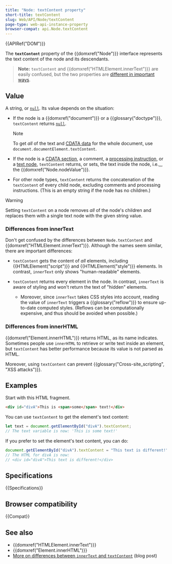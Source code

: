 ```yaml
---
title: "Node: textContent property"
short-title: textContent
slug: Web/API/Node/textContent
page-type: web-api-instance-property
browser-compat: api.Node.textContent
---
```


{{APIRef("DOM")}}

The **`textContent`** property of the {{domxref("Node")}}
interface represents the text content of the node and its descendants.

> **Note:** `textContent` and {{domxref("HTMLElement.innerText")}} are easily confused,
> but the two properties are [different in important ways](#differences_from_innertext).

## Value

A string, or [`null`](/en-US/docs/Web/JavaScript/Reference/Operators/null). Its value depends on the situation:

- If the node is a {{domxref("document")}} or a {{glossary("doctype")}},
  `textContent` returns [`null`](/en-US/docs/Web/JavaScript/Reference/Operators/null).

  > [!NOTE]
  > To get _all_ of the text and [CDATA data](/en-US/docs/Web/API/CDATASection) for the whole
  > document, use `document.documentElement.textContent`.

- If the node is a [CDATA section](/en-US/docs/Web/API/CDATASection),
  a comment, a [processing instruction](/en-US/docs/Web/API/ProcessingInstruction),
  or a [text node](/en-US/docs/Web/API/Text),
  `textContent` returns, or sets, the text inside the node,
  i.e.,,, the {{domxref("Node.nodeValue")}}.
- For other node types, `textContent` returns the concatenation of the
  `textContent` of every child node, excluding comments and processing
  instructions. (This is an empty string if the node has no children.)

> [!WARNING]
> Setting `textContent` on a node removes _all_ of the node's children
> and replaces them with a single text node with the given string value.

### Differences from innerText

Don't get confused by the differences between `Node.textContent` and
{{domxref("HTMLElement.innerText")}}. Although the names seem similar, there are
important differences:

- `textContent` gets the content of _all_ elements, including
  {{HTMLElement("script")}} and {{HTMLElement("style")}} elements. In contrast,
  `innerText` only shows "human-readable" elements.
- `textContent` returns every element in the node. In contrast,
  `innerText` is aware of styling and won't return the text of "hidden"
  elements.

  - Moreover, since `innerText` takes CSS styles into account,
    reading the value of `innerText` triggers a
    {{glossary("reflow")}} to ensure up-to-date computed styles. (Reflows can
    be computationally expensive, and thus should be avoided when possible.)

### Differences from innerHTML

{{domxref("Element.innerHTML")}} returns HTML, as its name indicates. Sometimes people
use `innerHTML` to retrieve or write text inside an element, but
`textContent` has better performance because its value is not parsed as
HTML.

Moreover, using `textContent` can prevent {{glossary("Cross-site_scripting", "XSS attacks")}}.

## Examples

Start with this HTML fragment.

```html
<div id="divA">This is <span>some</span> text!</div>
```

You can use `textContent` to get the element's text content:

```js
let text = document.getElementById("divA").textContent;
// The text variable is now: 'This is some text!'
```

If you prefer to set the element's text content, you can do:

```js
document.getElementById("divA").textContent = "This text is different!";
// The HTML for divA is now:
// <div id="divA">This text is different!</div>
```

## Specifications

{{Specifications}}

## Browser compatibility

{{Compat}}

## See also

- {{domxref("HTMLElement.innerText")}}
- {{domxref("Element.innerHTML")}}
- [More on differences between `innerText` and `textContent`](http://perfectionkills.com/the-poor-misunderstood-innerText/)
  (blog post)
